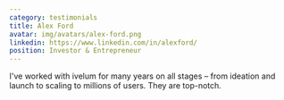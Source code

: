 ```yaml
---
category: testimonials
title: Alex Ford
avatar: img/avatars/alex-ford.png
linkedin: https://www.linkedin.com/in/alexford/
position: Investor & Entrepreneur
---
```


I've worked with ivelum for many years on all stages – from ideation and launch
to scaling to millions of users. They are top-notch.
